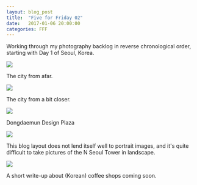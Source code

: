 ```yaml
---
layout: blog_post
title:  "Five for Friday 02"
date:   2017-01-06 20:00:00
categories: FFF
---
```


Working through my photography backlog in reverse chronological order, starting with Day 1 of Seoul, Korea.

![][Cityscape]

The city from afar.

![][Street]

The city from a bit closer.

![][DDP]

Dongdaemun Design Plaza

![][NSeoulTower]

This blog layout does not lend itself well to portrait images, and it's quite difficult to take pictures of the N Seoul Tower in landscape.

![][Fritz]

A short write-up about (Korean) coffee shops coming soon.

[Cityscape]: https://raw.githubusercontent.com/echiou/echiou.github.io-images/master/FFF/FFF02/1.jpg
[Street]: https://raw.githubusercontent.com/echiou/echiou.github.io-images/master/FFF/FFF02/2.jpg
[DDP]: https://raw.githubusercontent.com/echiou/echiou.github.io-images/master/FFF/FFF02/3.jpg
[NSeoulTower]: https://raw.githubusercontent.com/echiou/echiou.github.io-images/master/FFF/FFF02/4.jpg
[Fritz]: https://raw.githubusercontent.com/echiou/echiou.github.io-images/master/FFF/FFF02/5.jpg
